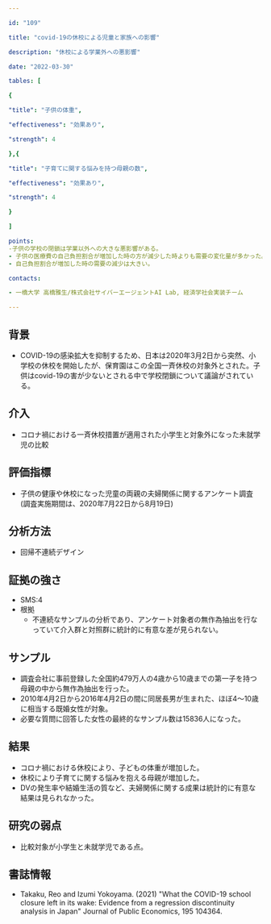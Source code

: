 ```yaml
---

id: "109"

title: "covid-19の休校による児童と家族への影響"

description: "休校による学業外への悪影響"

date: "2022-03-30"

tables: [

{

"title": "子供の体重",

"effectiveness": "効果あり",

"strength": 4

},{

"title": "子育てに関する悩みを持つ母親の数",

"effectiveness": "効果あり",

"strength": 4

}

]

points:
-子供の学校の閉鎖は学業以外への大きな悪影響がある。
- 子供の医療費の自己負担割合が増加した時の方が減少した時よりも需要の変化量が多かった。
- 自己負担割合が増加した時の需要の減少は大きい。

contacts:

- 一橋大学 高橋雅生/株式会社サイバーエージェントAI Lab, 経済学社会実装チーム

---
```


## 背景

- COVID-19の感染拡大を抑制するため、日本は2020年3月2日から突然、小学校の休校を開始したが、保育園はこの全国一斉休校の対象外とされた。子供はcovid-19の害が少ないとされる中で学校閉鎖について議論がされている。

## 介入
- コロナ禍における一斉休校措置が適用された小学生と対象外になった未就学児の比較

## 評価指標
- 子供の健康や休校になった児童の両親の夫婦関係に関するアンケート調査(調査実施期間は、2020年7月22日から8月19日)

## 分析方法
- 回帰不連続デザイン

## 証拠の強さ

- SMS:4
- 根拠
    - 不連続なサンプルの分析であり、アンケート対象者の無作為抽出を行なっていて介入群と対照群に統計的に有意な差が見られない。

## サンプル

- 調査会社に事前登録した全国約479万人の4歳から10歳までの第一子を持つ母親の中から無作為抽出を行った。
- 2010年4月2日から2016年4月2日の間に同居長男が生まれた、ほぼ4～10歳に相当する既婚女性が対象。
- 必要な質問に回答した女性の最終的なサンプル数は15836人になった。

## 結果
- コロナ禍における休校により、子どもの体重が増加した。
- 休校により子育てに関する悩みを抱える母親が増加した。
- DVの発生率や結婚生活の質など、夫婦関係に関する成果は統計的に有意な結果は見られなかった。

## 研究の弱点
- 比較対象が小学生と未就学児である点。

## 書誌情報
- Takaku, Reo and Izumi Yokoyama. (2021) "What the COVID-19 school closure left in its wake: Evidence from a regression discontinuity analysis in Japan" Journal of Public Economics, 195 104364.
